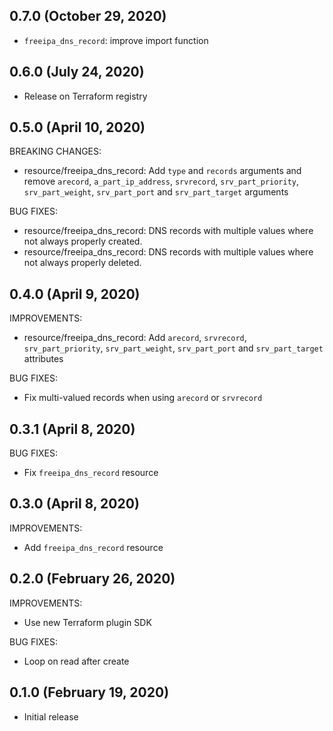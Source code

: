 ## 0.7.0 (October 29, 2020)

* `freeipa_dns_record`: improve import function

## 0.6.0 (July 24, 2020)

* Release on Terraform registry

## 0.5.0 (April 10, 2020)

BREAKING CHANGES:

* resource/freeipa_dns_record: Add `type` and `records` arguments and remove `arecord`, `a_part_ip_address`, `srvrecord`, `srv_part_priority`, `srv_part_weight`, `srv_part_port` and `srv_part_target` arguments

BUG FIXES:

* resource/freeipa_dns_record: DNS records with multiple values where not always properly created.
* resource/freeipa_dns_record: DNS records with multiple values where not always properly deleted.

## 0.4.0 (April 9, 2020)

IMPROVEMENTS:

* resource/freeipa_dns_record: Add `arecord`, `srvrecord`, `srv_part_priority`, `srv_part_weight`, `srv_part_port` and `srv_part_target` attributes

BUG FIXES:

* Fix multi-valued records when using `arecord` or `srvrecord`

## 0.3.1 (April 8, 2020)

BUG FIXES:

* Fix `freeipa_dns_record` resource

## 0.3.0 (April 8, 2020)

IMPROVEMENTS:

* Add `freeipa_dns_record` resource

## 0.2.0 (February 26, 2020)

IMPROVEMENTS:

* Use new Terraform plugin SDK

BUG FIXES:

* Loop on read after create

## 0.1.0 (February 19, 2020)

* Initial release
